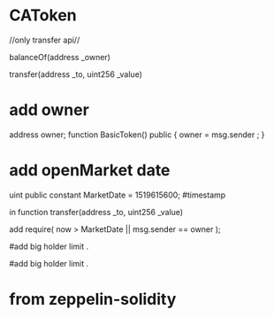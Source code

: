 # CAToken

//only transfer api//

balanceOf(address _owner)

transfer(address _to, uint256 _value)

# add owner 
  address owner;
  function BasicToken() public {
      owner = msg.sender ;
   }


# add openMarket date  
  
  uint public constant MarketDate = 1519615600; #timestamp
  
  in function  transfer(address _to, uint256 _value)   
  
  add  require( now > MarketDate || msg.sender == owner );  
  
  
  
 
#add big holder limit .

#add big holder limit .

# from zeppelin-solidity
